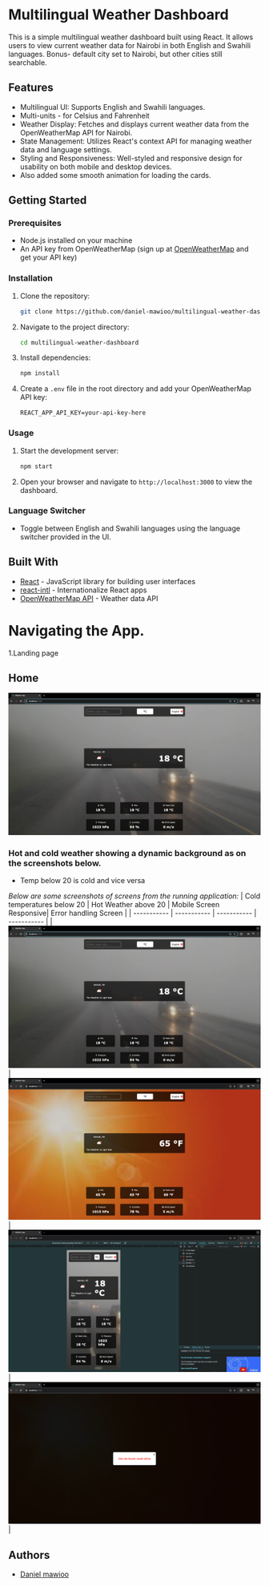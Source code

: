 
# Multilingual Weather Dashboard

This is a simple multilingual weather dashboard built using React. It allows users to view current weather data for Nairobi in both English and Swahili languages.
Bonus- default city set to  Nairobi, but other cities still searchable.

## Features

- Multilingual UI: Supports English and Swahili languages.
- Multi-units - for Celsius and Fahrenheit
- Weather Display: Fetches and displays current weather data from the OpenWeatherMap API for Nairobi.
- State Management: Utilizes React's context API for managing weather data and language settings.
- Styling and Responsiveness: Well-styled and responsive design for usability on both mobile and desktop devices.
- Also added some smooth animation for loading the cards.

## Getting Started

### Prerequisites

- Node.js installed on your machine
- An API key from OpenWeatherMap (sign up at [OpenWeatherMap](https://openweathermap.org/) and get your API key)

### Installation

1. Clone the repository:

   ```bash
   git clone https://github.com/daniel-mawioo/multilingual-weather-dashboard.git
   ```

2. Navigate to the project directory:

   ```bash
   cd multilingual-weather-dashboard
   ```

3. Install dependencies:

   ```bash
   npm install
   ```

4. Create a `.env` file in the root directory and add your OpenWeatherMap API key:

   ```
   REACT_APP_API_KEY=your-api-key-here
   ```

### Usage

1. Start the development server:

   ```bash
   npm start
   ```

2. Open your browser and navigate to `http://localhost:3000` to view the dashboard.

### Language Switcher

- Toggle between English and Swahili languages using the language switcher provided in the UI.

## Built With

- [React](https://reactjs.org/) - JavaScript library for building user interfaces
- [react-intl](https://github.com/formatjs/react-intl) - Internationalize React apps
- [OpenWeatherMap API](https://openweathermap.org/api) - Weather data API


# Navigating the App.
1.Landing page

## Home
![Dashboard Preview](./screenshots/main.png)

### Hot and cold weather showing a dynamic background as on the screenshots below.
- Temp below 20 is cold and vice versa

_Below are some screenshots of screens from the running application:_
| Cold temperatures below 20      |  Hot Weather above 20 | Mobile Screen Responsive| Error handling Screen |
| ----------- | ----------- | ----------- | ----------- |
| ![splash](./screenshots/main.png) | ![main](./screenshots/hotbg.png)| ![main](./screenshots/mobile.png) | ![new](./screenshots/errorhandling.png) |



## Authors

- [Daniel mawioo](https://github.com/daniel-mawioo)
